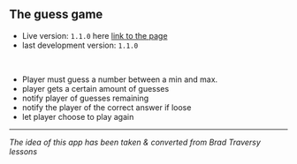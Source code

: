 ## The guess game

- Live version: `1.1.0` here [link to the page](https://port-klauza.com/guess-a-number)
- last development version: `1.1.0`
<br/>

- Player must guess a number between a min and max.
- player gets a certain amount of guesses
- notify player of guesses remaining
- notify the player of the correct answer if loose
- let player choose to play again

***
<em>The idea of this app has been taken & converted from Brad Traversy lessons</em>